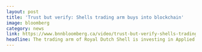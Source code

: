 ```yaml
---
layout: post
title: 'Trust but verify: Shells trading arm buys into blockchain'
image: bloomberg
category: news
link: https://www.bnnbloomberg.ca/video/trust-but-verify-shells-trading-arm-buys-into-blockchain~1312110
headline: The trading arm of Royal Dutch Shell is investing in Applied Blockchain, a U.K.-based firm that develops blockchain applications, with a focus on distributed ledger technology and smart contracts.
---
```

